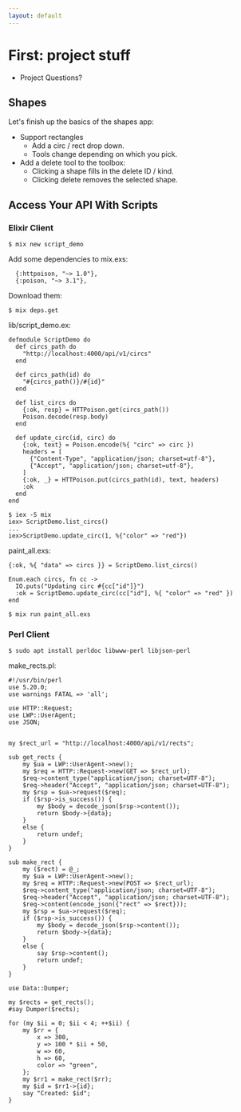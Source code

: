 ```yaml
---
layout: default
---
```


# First: project stuff

 - Project Questions?

## Shapes

Let's finish up the basics of the shapes app:

 - Support rectangles
   - Add a circ / rect drop down.
   - Tools change depending on which you pick.
 - Add a delete tool to the toolbox:
   - Clicking a shape fills in the delete ID / kind.
   - Clicking delete removes the selected shape.

## Access Your API With Scripts

### Elixir Client

```
$ mix new script_demo
```

Add some dependencies to mix.exs:

```
  {:httpoison, "~> 1.0"},
  {:poison, "~> 3.1"},
```

Download them:

```
$ mix deps.get
```

lib/script_demo.ex:

```
defmodule ScriptDemo do
  def circs_path do
    "http://localhost:4000/api/v1/circs"
  end

  def circs_path(id) do
    "#{circs_path()}/#{id}"
  end

  def list_circs do
    {:ok, resp} = HTTPoison.get(circs_path())
    Poison.decode(resp.body)
  end

  def update_circ(id, circ) do
    {:ok, text} = Poison.encode(%{ "circ" => circ })
    headers = [
      {"Content-Type", "application/json; charset=utf-8"},
      {"Accept", "application/json; charset=utf-8"},
    ]
    {:ok, _} = HTTPoison.put(circs_path(id), text, headers)
    :ok
  end
end
```

```
$ iex -S mix
iex> ScriptDemo.list_circs()
...
iex>ScriptDemo.update_circ(1, %{"color" => "red"})
```

paint_all.exs:

```
{:ok, %{ "data" => circs }} = ScriptDemo.list_circs()

Enum.each circs, fn cc ->
  IO.puts("Updating circ #{cc["id"]}")
  :ok = ScriptDemo.update_circ(cc["id"], %{ "color" => "red" })
end
```

```
$ mix run paint_all.exs
```

### Perl Client

```
$ sudo apt install perldoc libwww-perl libjson-perl
```

make_rects.pl:

```
#!/usr/bin/perl
use 5.20.0;
use warnings FATAL => 'all';

use HTTP::Request;
use LWP::UserAgent;
use JSON;


my $rect_url = "http://localhost:4000/api/v1/rects";

sub get_rects {
    my $ua = LWP::UserAgent->new();
    my $req = HTTP::Request->new(GET => $rect_url);
    $req->content_type("application/json; charset=UTF-8");
    $req->header("Accept", "application/json; charset=UTF-8");
    my $rsp = $ua->request($req);
    if ($rsp->is_success()) {
        my $body = decode_json($rsp->content());
        return $body->{data};
    }
    else {
        return undef;
    }
}

sub make_rect {
    my ($rect) = @_;
    my $ua = LWP::UserAgent->new();
    my $req = HTTP::Request->new(POST => $rect_url);
    $req->content_type("application/json; charset=UTF-8");
    $req->header("Accept", "application/json; charset=UTF-8");
    $req->content(encode_json({"rect" => $rect}));
    my $rsp = $ua->request($req);
    if ($rsp->is_success()) {
        my $body = decode_json($rsp->content());
        return $body->{data};
    }
    else {
        say $rsp->content();
        return undef;
    }
}

use Data::Dumper;

my $rects = get_rects();
#say Dumper($rects);

for (my $ii = 0; $ii < 4; ++$ii) {
    my $rr = {
        x => 300,
        y => 100 * $ii + 50,
        w => 60,
        h => 60,
        color => "green",
    };
    my $rr1 = make_rect($rr);
    my $id = $rr1->{id};
    say "Created: $id";
}
```


